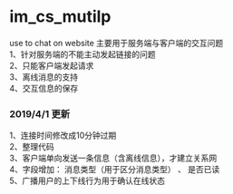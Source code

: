 # im_cs_mutilp
use to chat on website
主要用于服务端与客户端的交互问题  
1、针对服务端的不能主动发起链接的问题  
2、只能客户端发起请求  
3、离线消息的支持  
4、交互信息的保存  

### 2019/4/1 更新
1、连接时间修改成10分钟过期  
2、整理代码  
3、客户端单向发送一条信息（含离线信息），才建立关系网  
4、字段增加： 消息类型（用于区分消息类型） 、 是否已读  
5、广播用户的上下线行为用于确认在线状态  
